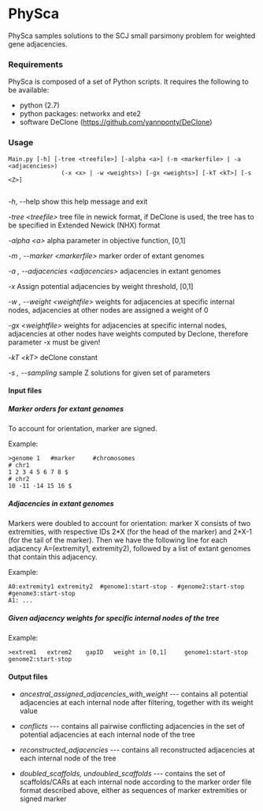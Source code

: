 # PhySca

PhySca samples solutions to the SCJ small parsimony problem for weighted gene adjacencies.


### Requirements

PhySca is composed of a set of Python scripts. It requires the following to be available:

* python (2.7)
* python packages: networkx and ete2
* software DeClone (https://github.com/yannponty/DeClone)


### Usage
```
Main.py [-h] [-tree <treefile>] [-alpha <a>] (-m <markerfile> | -a <adjacencies>)
               (-x <x> | -w <weights>) [-gx <weights>] [-kT <kT>] [-s <Z>]
               
```


  *-h*, --help   show this help message and exit
  
  *-tree \<treefile>*            tree file in newick format, if DeClone is used, the tree has to be specified in Extended Newick 
        (NHX) format
  
  *-alpha \<a>*          alpha parameter in objective function, [0,1]
  
  *-m , --marker \<markerfile>*       marker order of extant genomes
                        
  *-a , --adjacencies \<adjacencies>*
                        adjacencies in extant genomes
                        
  *-x <x>*                 Assign potential adjacencies by weight threshold, [0,1]
                        
  *-w , --weight \<weightfile>*
                        weights for adjacencies at specific internal nodes,
                        adjacencies at other nodes are assigned a weight of 0
                        
  *-gx \<weightfile>*                weights for adjacencies at specific internal nodes,
                        adjacencies at other nodes have weights computed by
                        Declone, therefore parameter -x must be given!
                        
  *-kT \<kT>*                deClone constant
  
  *-s , --sampling <Z>*
                        sample Z solutions for given set of parameters

#### Input files
##### Marker orders for extant genomes
To account for orientation, marker are signed.

Example:
```
>genome 1   #marker     #chromosomes
# chr1
1 2 3 4 5 6 7 8 $
# chr2
10 -11 -14 15 16 $
```

##### Adjacencies in extant genomes

Markers were doubled to account for orientation: marker X consists of two extremities, with respective IDs 2\*X (for the head of the marker) and 2\*X-1 (for the tail of the marker). Then we have the following line for each adjacency A=(extremity1, extremity2), followed by a list of extant genomes that contain this adjacency.

Example:
```
A0:extremity1 extremity2  #genome1:start-stop - #genome2:start-stop  #genome3:start-stop  
A1: ...
```

##### Given adjacency weights for specific internal nodes of the tree

Example:
```
>extrem1   extrem2    gapID   weight in [0,1]     genome1:start-stop       genome2:start-stop   
```


#### Output files

* *ancestral_assigned_adjacencies_with_weight* --- contains all potential adjacencies at each internal node after filtering, together with its weight value

* *conflicts* ---
  contains all pairwise conflicting adjacencies in the set of potential adjacencies at each internal node of the tree

* *reconstructed_adjacencies* --- contains all reconstructed adjacencies at each internal node of the tree

* *doubled_scaffolds, undoubled_scaffolds* --- contains the set of scaffolds/CARs at each internal node according to the marker order file format described above, either as sequences of marker extremities or signed marker




